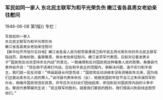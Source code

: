 ### 军民如同一家人  东北民主联军为和平光荣负伤  嫩江省各县男女老幼亲往慰问

1946-06-08
第1版()
专栏：

    军民如同一家人
    东北民主联军为和平光荣负伤
    嫩江省各县男女老幼亲往慰问
    【新华社齐齐哈尔五日电】嫩江省各县人民为慰劳英勇保卫和平民主而光荣负伤的东北民主联军指战员，函电纷驰，备致敬意，男女老幼亲往慰问。嫩江省劳军代表团，日前对记者发表关于“国民党反动派坚持东北内战”的意见，一致痛恨和反对国民党这种毒害人民的政策。泰康县代表仲伯齐说：“现在绝不该再打内战，应在和平民主的范围内，来解决问题，谁不实行和平民主，我们就一定反对谁！”林县副县长何宣亮说：“国民党反动派根本没有资格到东北来，因为他们正是出卖东北人民的罪人。”讷河县代表朱秋石（女），她是民国初年驻节龙江之朱庆澜将军的孙女，她痛斥国民党违反民意，并号召东北妇女们团结起来，参加到反对国民党内战的斗争中去。蒙民代表鄂媒先生说：“民主联军的胜利，就是我们蒙民的胜利，我们很高兴到前线去慰劳他们。”
